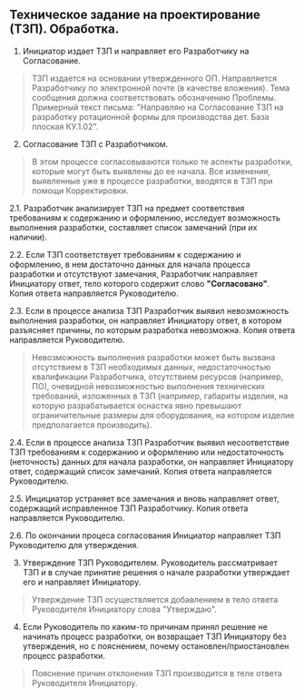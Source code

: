 ## Техническое задание на проектирование (ТЗП). Обработка.

1.    Инициатор издает ТЗП и направляет его Разработчику на Согласование.
>ТЗП издается на основании утвержденного ОП. Направляется Разработчику по электронной почте (в качестве вложения). Тема сообщения должна соответствовать обозначению Проблемы.
>Примерный текст письма: "Направляю на Согласование ТЗП на разработку ротационной формы для производства дет. База плоская КУ.1.02".

2.    Согласование ТЗП с Разработчиком.
>В этом процессе согласовываются только те аспекты разработки, которые могут быть выявлены до ее начала. Все изменения, выявленные уже в процессе разработки, вводятся в ТЗП при помощи Корректировки.

2.1.    Разработчик анализирует ТЗП на предмет соответствия требованиям к содержанию и оформлению, исследует возможность выполнения разработки, составляет список замечаний (при их наличии). 

2.2.    Если ТЗП соответствует требованиям к содержанию и оформлению, в нем достаточно данных для начала процесса разработки и отсутствуют замечания, Разработчик направляет Инициатору ответ, тело которого содержит слово **"Согласовано"**. Копия ответа направляется Руководителю.

2.3.    Если в процессе анализа ТЗП Разработчик выявил невозможность выполнения разработки, он направляет Инициатору ответ, в котором разъясняет причины, по которым разработка невозможна. Копия ответа направляется Руководителю.
>Невозможность выполнения разработки может быть вызвана отсутствием в ТЗП необходимых данных, недостаточностью квалификации Разработчика, отсутствием ресурсов (например, ПО), очевидной невозможностью выполнения технических требований, изложенных в ТЗП (например, габариты изделия, на которую разрабатывается оснастка явно превышают ограничительные размеры для оборудования, на котором изделие предполагается производить).

2.4.    Если в процессе анализа ТЗП Разработчик выявил несоответствие ТЗП требованиям к содержанию и оформлению или недостаточность (неточность) данных для начала разработки, он направляет Инициатору ответ, содержащий список замечаний. Копия ответа направляется Руководителю.

2.5.    Инцициатор устраняет все замечания и вновь направляет ответ, содержащий исправленное ТЗП Разработчику. Копия ответа направляется Руководителю.

2.6.    По окончании процеса согласования Инициатор направляет ТЗП Руководителю для утверждения.

3.    Утверждение ТЗП Руководителем.  Руководитель рассматривает ТЗП и в случае принятие решения о начале разработки утверждает его и направляет Инициатору.
>Утверждение ТЗП осуществляется добавлением в тело ответа Руководителя Инициатору слова "Утверждаю".

4.    Если Руководитель по каким-то причинам принял решение не начинать процесс разработки, он возвращает ТЗП Инициатору без утверждения, но с пояснением, почему остановлен/приостановлен процесс разработки. 
>Пояснение причин отклонения ТЗП производится в теле ответа Руководителя Инициатору.
